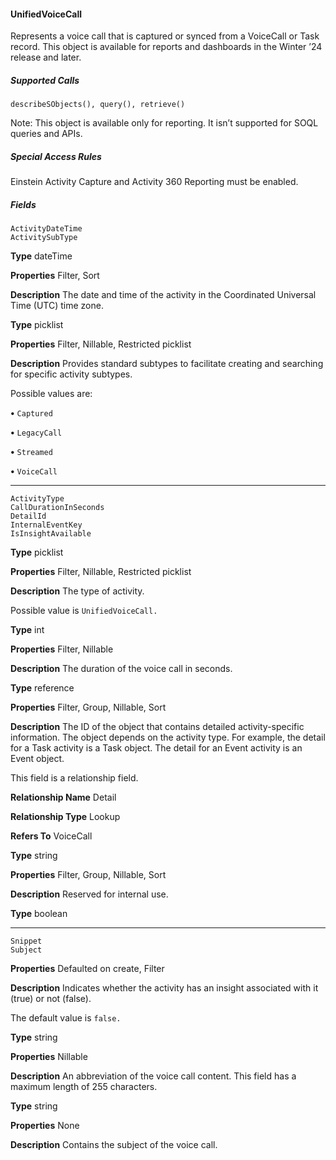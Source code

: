 #### UnifiedVoiceCall

Represents a voice call that is captured or synced from a VoiceCall or Task record. This object is available for reports and dashboards in
the Winter ’24 release and later.

##### Supported Calls
```
describeSObjects(), query(), retrieve()

```
Note: This object is available only for reporting. It isn’t supported for SOQL queries and APIs.

##### Special Access Rules

Einstein Activity Capture and Activity 360 Reporting must be enabled.

##### Fields

```
ActivityDateTime
ActivitySubType

```

**Type**
dateTime

**Properties**
Filter, Sort

**Description**
The date and time of the activity in the Coordinated Universal Time (UTC) time zone.

**Type**
picklist

**Properties**
Filter, Nillable, Restricted picklist

**Description**
Provides standard subtypes to facilitate creating and searching for specific activity subtypes.

Possible values are:

**•** `Captured`

**•** `LegacyCall`

**•** `Streamed`

**•** `VoiceCall`


-----

```
ActivityType
CallDurationInSeconds
DetailId
InternalEventKey
IsInsightAvailable

```

**Type**
picklist

**Properties**
Filter, Nillable, Restricted picklist

**Description**
The type of activity.

Possible value is `UnifiedVoiceCall.`

**Type**
int

**Properties**
Filter, Nillable

**Description**
The duration of the voice call in seconds.

**Type**
reference

**Properties**
Filter, Group, Nillable, Sort

**Description**
The ID of the object that contains detailed activity-specific information. The object depends
on the activity type. For example, the detail for a Task activity is a Task object. The detail for
an Event activity is an Event object.

This field is a relationship field.

**Relationship Name**
Detail

**Relationship Type**
Lookup

**Refers To**
VoiceCall

**Type**
string

**Properties**
Filter, Group, Nillable, Sort

**Description**
Reserved for internal use.

**Type**
boolean


-----

```
Snippet
Subject

```

**Properties**
Defaulted on create, Filter

**Description**
Indicates whether the activity has an insight associated with it (true) or not (false).

The default value is `false.`

**Type**
string

**Properties**
Nillable

**Description**
An abbreviation of the voice call content. This field has a maximum length of 255 characters.

**Type**
string

**Properties**
None

**Description**
Contains the subject of the voice call.

